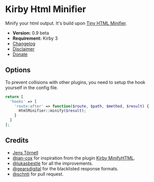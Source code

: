 # Kirby Html Minifier

Minify your html output. It's build upon [Tiny HTML Minifier](https://github.com/jenstornell/tiny-html-minifier).

- **Version:** 0.9 beta
- **Requirement:** Kirby 3
- [Changelog](docs/changelog.md)
- [Disclaimer](https://devonera.se/docs/disclaimer/?user=jenstornell&plugin=kirby-html-minifier)
- [Donate](https://devonera.se/docs/donate/?user=jenstornell&plugin=kirby-html-minifier)

## Options

To prevent collisions with other plugins, you need to setup the hook yourself in the config file.

```php
return [
  'hooks' => [
    'route:after' => function($route, $path, $method, $result) {
      HtmlMinifier::minify($result);
    }
  ]
];
```

## Credits

- [Jens Törnell](https://github.com/jenstornell)
- [@ian-cox](https://github.com/ian-cox) for inspiration from the plugin [Kirby MinifyHTML](https://github.com/ian-cox/Kirby-MinifyHTML).
- [@lukasbestle](https://github.com/lukasbestle) for all the improvements.
- [@gearsdigital](https://github.com/gearsdigital) for the blacklisted response formats.
- [@schnti](https://github.com/schnti) for pull request.